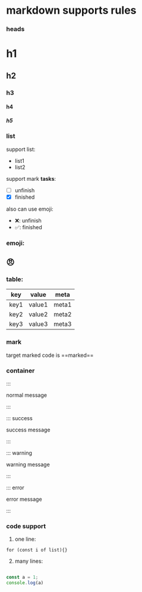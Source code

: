 # markdown supports rules

### heads

# h1
## h2
### h3
#### h4
##### h5

### list

support list:

- list1
- list2

support mark **tasks**:

- [ ] unfinish
- [x] finished

also can use emoji: 

- ❌: unfinish
- ✅: finished

### emoji: 

## 😠

### table:

| key  | value  |  meta     |
| ---- | -----  |  ----     |
| key1 | value1 |   meta1   |
| key2 | value2 |   meta2   |
| key3 | value3 |   meta3   |

### mark

target marked code is ==marked==

### container

:::

normal message

:::

::: success 

success message

:::

::: warning

 warning message

:::


::: error

error message

:::

### code support

1. one line: 

` for (const i of list){} `

2. many lines: 
 ```js 
 
 const a = 1;
 console.log(a)
 ```

